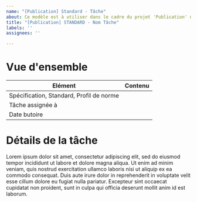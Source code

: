 ```yaml
---
name: "[Publication] Standard - Tâche"
about: Ce modèle est à utiliser dans le cadre du projet 'Publication' du site normes.transport.data.gouv
title: "[Publication] STANDARD - Nom Tâche"
labels: ''
assignees: ''

---
```


# Vue d'ensemble
| Elément | Contenu|
| --- | ----------- |
| Spécification, Standard, Profil de norme | |
| Tâche assignée à | |
| Date butoire | |

# Détails de la tâche
Lorem ipsum dolor sit amet, consectetur adipiscing elit, sed do eiusmod tempor incididunt ut labore et dolore magna aliqua. Ut enim ad minim veniam, quis nostrud exercitation ullamco laboris nisi ut aliquip ex ea commodo consequat. Duis aute irure dolor in reprehenderit in voluptate velit esse cillum dolore eu fugiat nulla pariatur. Excepteur sint occaecat cupidatat non proident, sunt in culpa qui officia deserunt mollit anim id est laborum.
